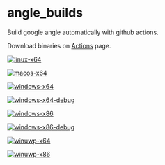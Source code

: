 # angle_builds

Build google angle automatically with github actions.

Download binaries on [Actions](https://github.com/xiaozhuai/angle_builds/actions) page.


[![linux-x64](https://github.com/xiaozhuai/angle_builds/actions/workflows/linux-x64.yml/badge.svg)](https://github.com/xiaozhuai/angle_builds/actions/workflows/linux-x64.yml)

[![macos-x64](https://github.com/xiaozhuai/angle_builds/actions/workflows/macos-x64.yml/badge.svg)](https://github.com/xiaozhuai/angle_builds/actions/workflows/macos-x64.yml)

[![windows-x64](https://github.com/xiaozhuai/angle_builds/actions/workflows/windows-x64.yml/badge.svg)](https://github.com/xiaozhuai/angle_builds/actions/workflows/windows-x64.yml)

[![windows-x64-debug](https://github.com/xiaozhuai/angle_builds/actions/workflows/windows-x64-debug.yml/badge.svg)](https://github.com/xiaozhuai/angle_builds/actions/workflows/windows-x64-debug.yml)

[![windows-x86](https://github.com/xiaozhuai/angle_builds/actions/workflows/windows-x86.yml/badge.svg)](https://github.com/xiaozhuai/angle_builds/actions/workflows/windows-x86.yml)

[![windows-x86-debug](https://github.com/xiaozhuai/angle_builds/actions/workflows/windows-x86-debug.yml/badge.svg)](https://github.com/xiaozhuai/angle_builds/actions/workflows/windows-x86-debug.yml)

[![winuwp-x64](https://github.com/xiaozhuai/angle_builds/actions/workflows/winuwp-x64.yml/badge.svg)](https://github.com/xiaozhuai/angle_builds/actions/workflows/winuwp-x64.yml)

[![winuwp-x86](https://github.com/xiaozhuai/angle_builds/actions/workflows/winuwp-x86.yml/badge.svg)](https://github.com/xiaozhuai/angle_builds/actions/workflows/winuwp-x86.yml)
